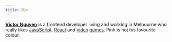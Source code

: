 ```yaml
---
title: Bio
---
```


**[Victor Nguyen](/)** is a frontend developer living and working in Melbourne who
really likes
[JavaScript](https://developer.mozilla.org/en-US/docs/Web/JavaScript),
[React](https://reactjs.org) and [video](https://www.monsterhunterworld.com "doot doot!")
[games](https://www.sekirothegame.com "Hesitation is defeat").
Pink is not his favourite colour.
